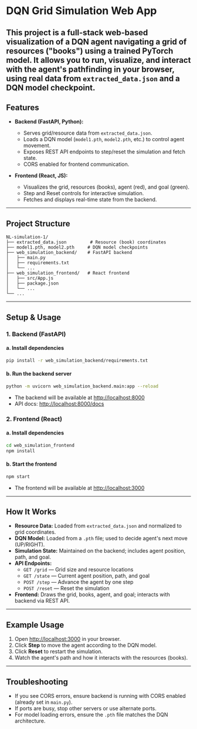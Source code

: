 # DQN Grid Simulation Web App

This project is a full-stack web-based visualization of a DQN agent navigating a grid of resources ("books") using a trained PyTorch model. It allows you to run, visualize, and interact with the agent's pathfinding in your browser, using real data from `extracted_data.json` and a DQN model checkpoint.
---

## Features
- **Backend (FastAPI, Python):**
  - Serves grid/resource data from `extracted_data.json`.
  - Loads a DQN model (`model1.pth`, `model2.pth`, etc.) to control agent movement.
  - Exposes REST API endpoints to step/reset the simulation and fetch state.
  - CORS enabled for frontend communication.

- **Frontend (React, JS):**
  - Visualizes the grid, resources (books), agent (red), and goal (green).
  - Step and Reset controls for interactive simulation.
  - Fetches and displays real-time state from the backend.

---

## Project Structure

```
NL-simulation-1/
├── extracted_data.json         # Resource (book) coordinates
├── model1.pth, model2.pth     # DQN model checkpoints
├── web_simulation_backend/    # FastAPI backend
│   ├── main.py
│   ├── requirements.txt
│   └── ...
├── web_simulation_frontend/   # React frontend
│   ├── src/App.js
│   ├── package.json
│   └── ...
└── ...
```

---

## Setup & Usage

### 1. Backend (FastAPI)

#### a. Install dependencies
```bash
pip install -r web_simulation_backend/requirements.txt
```

#### b. Run the backend server
```bash
python -m uvicorn web_simulation_backend.main:app --reload
```
- The backend will be available at [http://localhost:8000](http://localhost:8000)
- API docs: [http://localhost:8000/docs](http://localhost:8000/docs)

### 2. Frontend (React)

#### a. Install dependencies
```bash
cd web_simulation_frontend
npm install
```

#### b. Start the frontend
```bash
npm start
```
- The frontend will be available at [http://localhost:3000](http://localhost:3000)

---

## How It Works
- **Resource Data:** Loaded from `extracted_data.json` and normalized to grid coordinates.
- **DQN Model:** Loaded from a `.pth` file; used to decide agent's next move (UP/RIGHT).
- **Simulation State:** Maintained on the backend; includes agent position, path, and goal.
- **API Endpoints:**
  - `GET /grid` — Grid size and resource locations
  - `GET /state` — Current agent position, path, and goal
  - `POST /step` — Advance the agent by one step
  - `POST /reset` — Reset the simulation
- **Frontend:** Draws the grid, books, agent, and goal; interacts with backend via REST API.

---

## Example Usage
1. Open [http://localhost:3000](http://localhost:3000) in your browser.
2. Click **Step** to move the agent according to the DQN model.
3. Click **Reset** to restart the simulation.
4. Watch the agent's path and how it interacts with the resources (books).

---


## Troubleshooting
- If you see CORS errors, ensure backend is running with CORS enabled (already set in `main.py`).
- If ports are busy, stop other servers or use alternate ports.
- For model loading errors, ensure the `.pth` file matches the DQN architecture.

 
